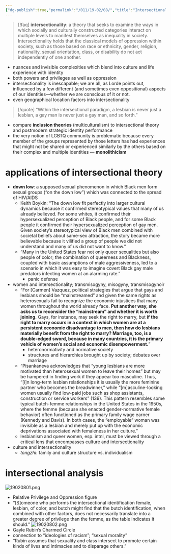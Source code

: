 ```yaml
---
{"dg-publish":true,"permalink":"/011/19-02/08/","title":"Intersectionalities","tags":["SJS310"],"created":"2024-09-26T13:45:04.173-07:00","updated":"2024-09-26T15:33:06.185-07:00"}
---
```


> [!faq] **intersectionality**: a theory that seeks to examine the ways in which socially and culturally constructed categories interact on multiple levels to manifest themselves as inequality in society. Intersectionality holds that the classical models of oppression within society, such as those based on race or ethnicity, gender, religion, nationality, sexual orientation, class, or disability do not act independently of one another.
- nuances and invisible complexities which blend into culture and life experience with identity
- both powers and privileges as well as oppression
- intersectionality is inescapable; we are all, as Lorde points out, influenced by a few different (and sometimes even oppositional) aspects of our identities—whether we are conscious of it or not.
- even geographical location factors into intersectionality
> [!quote] “Within the intersectional paradigm, a lesbian is never just a lesbian, a gay man is never just a gay man, and so forth.”
- compare **inclusion theories** (multiculturalism) to intersectional theory and postmodern strategic identity performance
- the very notion of LGBTQ community is problematic because every member of the groups represented by those letters has had experiences that might not be shared or experienced similarly by the others based on their complex and multiple identities — **monolithicism**
# applications of intersectional theory
- **down low**: a supposed sexual phenomenon in which Black men form sexual groups (“on the down low”) which was connected to the spread of HIV/AIDS
	- Keith Boykin: “The down low fit perfectly into larger cultural dynamics because it confirmed stereotypical values that many of us already believed. For some whites, it confirmed their hypersexualized perception of Black people, and for some Black people it confirmed their hypersexualized perception of gay men. Given society’s stereotypical view of Black men combined with societal beliefs about same-sex attraction, the story became more believable because it vilified a group of people we did not understand and many of us did not want to know.”
	- “Many in the United States fear not only queer sexualities but also people of color; the combination of queerness and Blackness, coupled with basic assumptions of male aggressiveness, led to a scenario in which it was easy to imagine covert Black gay male predators infecting women at an alarming rate.”
		- panic defense
- women and intersectionality; transmisogyny, misogyny, transmisogynoir
	- “For \[Carmen] Vazquez, political strategies that argue that gays and lesbians should be “mainstreamed” and given the same rights as heterosexuals fail to recognize the economic injustices that many women throughout the world already face. **Put another way, she asks us to reconsider the “mainstream” and whether it is worth joining.** Gays, for instance, may seek the right to marry, but **if the right to marry occurs in a context in which women are at a persistent economic disadvantage to men, then how do lesbians materially benefit from the right to marry? Marriage, too, is a double-edged sword, because in many countries, it is the primary vehicle of women’s social and economic disempowerment.**”
		- heteronormativity and normative society
		- structures and hierarchies brought up by society; debates over marriage
	- “Pisankaneva acknowledges that “young lesbians are more motivated than heterosexual women to leave their homes” but may be hampered in finding work if they appear too masculine. Thus, “\[i]n long-term lesbian relationships it is usually the more feminine partner who becomes the breadwinner,” while “\[m]asculine-looking women usually find low-paid jobs such as shop assistants, construction or service workers” (139). This pattern resembles some typical butch-femme relationships in the United States in the 1950s, where the femme (because she enacted gender-normative female behavior) often functioned as the primary family wage earner (Kennedy and Davis). In both cases, the “employable” woman was invisible as a lesbian and merely put up with the economic deprivations associated with femaleness in her culture.”
	- lesbianism and queer women, esp. intnl, must be viewed through a critical lens that encompasses culture and intersectionality
- culture and intersectionality
	- *tongzhi*: family and culture structure vs. individualism
# intersectional analysis
![19020801.png](/img/user/090%20Images%20(Public)/19020801.png)
- Relative Privilege and Oppression figure
- “\[S]omeone who performs the intersectional identification female, lesbian, of color, and butch might find that the butch identification, when combined with other factors, does not necessarily translate into a greater degree of privilege than the femme, as the table indicates it should.”
![19020802.png](/img/user/090%20Images%20(Public)/19020802.png)
- Gayle Rubin’s Charmed Circle
- connection to “ideologies of racism”; “sexual morality”
- “Rubin assumes that sexuality and class intersect to promote certain kinds of lives and intimacies and to disparage others.”